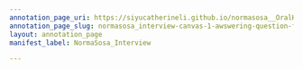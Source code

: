 ```yaml
---
annotation_page_uri: https://siyucatherineli.github.io/normasosa__OralHistory/annotations/normasosa_interview-canvas-1-awswering-question-from-university-experience-.json
annotation_page_slug: normasosa_interview-canvas-1-awswering-question-from-university-experience-
layout: annotation_page
manifest_label: NormaSosa_Interview

---
```

